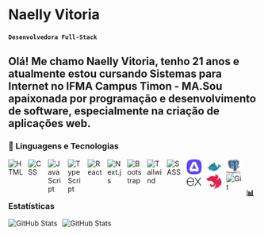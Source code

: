 # Naelly Vitoria

**`Desenvolvedora Full-Stack`**

Olá! Me chamo Naelly Vitoria, tenho 21 anos e atualmente estou cursando Sistemas para Internet no IFMA Campus Timon - MA.Sou apaixonada por programação e desenvolvimento de software, especialmente na criação de aplicações web.
---

### 🤖 Linguagens e Tecnologias

<img 
    align="left" 
    alt="HTML"
    title="HTML" 
    width="30px" 
    style="padding-right: 10px;" 
    src="https://cdn.jsdelivr.net/gh/devicons/devicon@latest/icons/html5/html5-original.svg" 
/>
<img 
    align="left" 
    alt="CSS" 
    title="CSS"
    width="30px" 
    style="padding-right: 10px;" 
    src="https://cdn.jsdelivr.net/gh/devicons/devicon@latest/icons/css3/css3-original.svg" 
/>
<img 
    align="left" 
    alt="JavaScript" 
    title="JavaScript"
    width="30px" 
    style="padding-right: 10px;" 
    src="https://cdn.jsdelivr.net/gh/devicons/devicon@latest/icons/javascript/javascript-original.svg" 
/>
<img 
    align="left" 
    alt="TypeScript"
    title="TypeScript" 
    width="30px" 
    style="padding-right: 10px;" 
    src="https://cdn.jsdelivr.net/gh/devicons/devicon@latest/icons/typescript/typescript-original.svg" 
/>
<img 
    align="left" 
    alt="React"
    title="React" 
    width="30px" 
    style="padding-right: 10px;" 
    src="https://cdn.jsdelivr.net/gh/devicons/devicon@latest/icons/react/react-original.svg" 
/>
<img 
    align="left" 
    alt="Next.js" 
    title="Next.js"
    width="30px" 
    style="padding-right: 10px;" 
    src="https://cdn.jsdelivr.net/gh/devicons/devicon@latest/icons/nextjs/nextjs-original.svg" 
/>
<img 
    align="left" 
    alt="Bootstrap"
    title="Bootstrap" 
    width="30px" 
    style="padding-right: 10px;" 
    src="https://cdn.jsdelivr.net/gh/devicons/devicon@latest/icons/bootstrap/bootstrap-original.svg" 
/>
<img 
    align="left" 
    alt="Tailwind" 
    title="Tailwind"
    width="30px" 
    style="padding-right: 10px;" 
    src="https://cdn.jsdelivr.net/gh/devicons/devicon@latest/icons/tailwindcss/tailwindcss-original.svg" 
/>
<img 
    align="left" 
    alt="SASS" 
    title="SASS"
    width="30px" 
    style="padding-right: 10px;" 
    src="https://cdn.jsdelivr.net/gh/devicons/devicon@latest/icons/sass/sass-original.svg" 
/>
<img 
    align="left" 
    alt="ADONIJS" 
    title="ADONIJS"
    width="30px" 
    style="padding-right: 10px;" 
    src="https://github.com/devicons/devicon/blob/v2.16.0/icons/adonisjs/adonisjs-original.svg" 
/>
<img 
    align="left" 
    alt="DOCKER" 
    title="DOCKER"
    width="30px" 
    style="padding-right: 10px;" 
    src="https://github.com/devicons/devicon/blob/v2.16.0/icons/docker/docker-original.svg" 
/>
<img 
    align="left" 
    alt="POSTGRESQL" 
    title="POSTGRESQL"
    width="30px" 
    style="padding-right: 10px;" 
    src="https://github.com/devicons/devicon/blob/v2.16.0/icons/postgresql/postgresql-original-wordmark.svg" 
/>
<img 
    align="left" 
    alt="EXPRESS" 
    title="EXPRESS"
    width="30px" 
    style="padding-right: 10px;" 
    src="https://github.com/devicons/devicon/blob/master/icons/express/express-original.svg" 
/>
<img 
    align="left" 
    alt="NESTJS" 
    title="NESTJS"
    width="30px" 
    style="padding-right: 10px;" 
    src="https://github.com/devicons/devicon/blob/v2.16.0/icons/nestjs/nestjs-original.svg" 
/>

<img 
    align="left" 
    alt="Git" 
    title="Git"
    width="30px" 
    style="padding-right: 10px;" 
    src="https://cdn.jsdelivr.net/gh/devicons/devicon@latest/icons/git/git-original.svg" 
/>
<br/>
<br/>

### 📊 Estatísticas

<p>
  <img 
    align="left" 
    alt="GitHub Stats" 
    height="200" 
    style="padding-right: 10px;" 
    src="https://github-readme-stats.vercel.app/api?username=NaellyV&show_icons=true&theme=tokyonight&include_all_commits=true&locale=pt-br" 
  />

<img 
      align="left" 
      alt="GitHub Stats" 
      height="200" 
      src="https://github-readme-stats.vercel.app/api/top-langs/?username=NaellyV&theme=tokyonight&layout=compact&custom_title=Tecnologias&langs_count=9" 
  />

</p>
